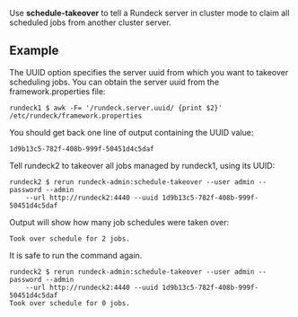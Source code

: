 Use **schedule-takeover** to tell a Rundeck server in 
cluster mode to claim all scheduled jobs from another cluster server.


Example
-------

The UUID option specifies the server uuid from which you want to takeover scheduling jobs.
You can obtain the server uuid from the framework.properties file:

    rundeck1 $ awk -F= '/rundeck.server.uuid/ {print $2}' /etc/rundeck/framework.properties

You should get back one line of output containing the UUID value:    
    
    1d9b13c5-782f-408b-999f-50451d4c5daf

Tell rundeck2 to takeover all jobs managed by rundeck1, using its UUID:

    rundeck2 $ rerun rundeck-admin:schedule-takeover --user admin --password --admin
        --url http://rundeck2:4440 --uuid 1d9b13c5-782f-408b-999f-50451d4c5daf
        
Output will show how many job schedules were taken over:

    Took over schedule for 2 jobs.
        
It is safe to run the command again.

    rundeck2 $ rerun rundeck-admin:schedule-takeover --user admin --password --admin
        --url http://rundeck2:4440 --uuid 1d9b13c5-782f-408b-999f-50451d4c5daf
    Took over schedule for 0 jobs.
